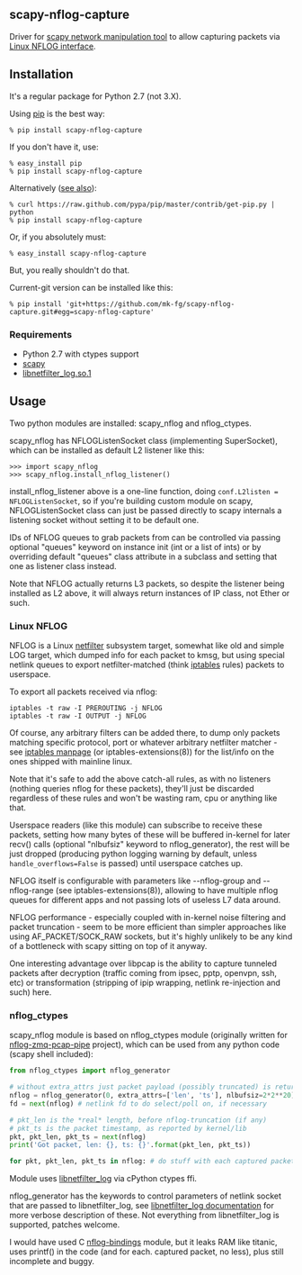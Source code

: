 scapy-nflog-capture
--------------------

Driver for [scapy network manipulation
tool](http://www.secdev.org/projects/scapy/) to allow capturing packets via
[Linux NFLOG interface](http://wiki.wireshark.org/CaptureSetup/NFLOG).



Installation
--------------------

It's a regular package for Python 2.7 (not 3.X).

Using [pip](http://pip-installer.org/) is the best way:

	% pip install scapy-nflog-capture

If you don't have it, use:

	% easy_install pip
	% pip install scapy-nflog-capture

Alternatively ([see
also](http://www.pip-installer.org/en/latest/installing.html)):

	% curl https://raw.github.com/pypa/pip/master/contrib/get-pip.py | python
	% pip install scapy-nflog-capture

Or, if you absolutely must:

	% easy_install scapy-nflog-capture

But, you really shouldn't do that.

Current-git version can be installed like this:

	% pip install 'git+https://github.com/mk-fg/scapy-nflog-capture.git#egg=scapy-nflog-capture'


### Requirements

* Python 2.7 with ctypes support
* [scapy](http://www.secdev.org/projects/scapy/)
* [libnetfilter_log.so.1](http://netfilter.org/projects/libnetfilter_log)



Usage
--------------------

Two python modules are installed: scapy_nflog and nflog_ctypes.

scapy_nflog has NFLOGListenSocket class (implementing SuperSocket), which can be
installed as default L2 listener like this:

	>>> import scapy_nflog
	>>> scapy_nflog.install_nflog_listener()

install_nflog_listener above is a one-line function, doing `conf.L2listen =
NFLOGListenSocket`, so if you're building custom module on scapy,
NFLOGListenSocket class can just be passed directly to scapy internals a
listening socket without setting it to be default one.

IDs of NFLOG queues to grab packets from can be controlled via passing optional
"queues" keyword on instance init (int or a list of ints) or by overriding
default "queues" class attribute in a subclass and setting that one as listener
class instead.

Note that NFLOG actually returns L3 packets, so despite the listener being
installed as L2 above, it will always return instances of IP class, not Ether or
such.


### Linux NFLOG

NFLOG is a Linux [netfilter](http://www.netfilter.org/) subsystem target,
somewhat like old and simple LOG target, which dumped info for each packet to
kmsg, but using special netlink queues to export netfilter-matched (think
[iptables](http://www.netfilter.org/projects/iptables/index.html) rules) packets
to userspace.

To export all packets received via nflog:

	iptables -t raw -I PREROUTING -j NFLOG
	iptables -t raw -I OUTPUT -j NFLOG

Of course, any arbitrary filters can be added there, to dump only packets
matching specific protocol, port or whatever arbitrary netfilter matcher - see
[iptables manpage](http://ipset.netfilter.org/iptables.man.html) (or
iptables-extensions(8)) for the list/info on the ones shipped with mainline
linux.

Note that it's safe to add the above catch-all rules, as with no listeners
(nothing queries nflog for these packets), they'll just be discarded regardless
of these rules and won't be wasting ram, cpu or anything like that.

Userspace readers (like this module) can subscribe to receive these packets,
setting how many bytes of these will be buffered in-kernel for later recv()
calls (optional "nlbufsiz" keyword to nflog_generator), the rest will be just
dropped (producing python logging warning by default, unless
`handle_overflows=False` is passed) until userspace catches up.

NFLOG itself is configurable with parameters like --nflog-group and
--nflog-range (see iptables-extensions(8)), allowing to have multiple nflog
queues for different apps and not passing lots of useless L7 data around.

NFLOG performance - especially coupled with in-kernel noise filtering and packet
truncation - seem to be more efficient than simpler approaches like using
AF_PACKET/SOCK_RAW sockets, but it's highly unlikely to be any kind of a
bottleneck with scapy sitting on top of it anyway.

One interesting advantage over libpcap is the ability to capture tunneled
packets after decryption (traffic coming from ipsec, pptp, openvpn, ssh, etc) or
transformation (stripping of ipip wrapping, netlink re-injection and such) here.


### nflog_ctypes

scapy_nflog module is based on nflog_ctypes module (originally written for
[nflog-zmq-pcap-pipe](https://github.com/mk-fg/nflog-zmq-pcap-pipe) project),
which can be used from any python code (scapy shell included):

```python
from nflog_ctypes import nflog_generator

# without extra_attrs just packet payload (possibly truncated) is returned
nflog = nflog_generator(0, extra_attrs=['len', 'ts'], nlbufsiz=2*2**20) # queue id
fd = next(nflog) # netlink fd to do select/poll on, if necessary

# pkt_len is the *real* length, before nflog-truncation (if any)
# pkt_ts is the packet timestamp, as reported by kernel/lib
pkt, pkt_len, pkt_ts = next(nflog)
print('Got packet, len: {}, ts: {}'.format(pkt_len, pkt_ts))

for pkt, pkt_len, pkt_ts in nflog: # do stuff with each captured packet
```

Module uses
[libnetfilter_log](http://www.netfilter.org/projects/libnetfilter_log/index.html)
via cPython ctypes ffi.

nflog_generator has the keywords to control parameters of netlink socket that
are passed to libnetfilter_log, see [libnetfilter_log
documentation](http://www.netfilter.org/projects/libnetfilter_log/doxygen/group__Log.html)
for more verbose description of these.
Not everything from libnetfilter_log is supported, patches welcome.

I would have used C
[nflog-bindings](https://www.wzdftpd.net/redmine/projects/nflog-bindings)
module, but it leaks RAM like titanic, uses printf() in the code (and for each.
captured packet, no less), plus still incomplete and buggy.
